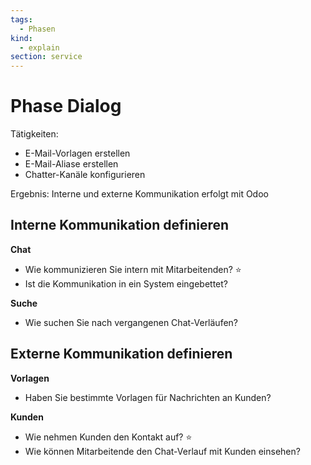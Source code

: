 ```yaml
---
tags:
  - Phasen
kind:
  - explain
section: service
---
```


# Phase Dialog

Tätigkeiten:

- E-Mail-Vorlagen erstellen
- E-Mail-Aliase erstellen
- Chatter-Kanäle konfigurieren

Ergebnis: Interne und externe Kommunikation erfolgt mit Odoo

## Interne Kommunikation definieren

**Chat**

- Wie kommunizieren Sie intern mit Mitarbeitenden? ⭐
- Ist die Kommunikation in ein System eingebettet?

**Suche**

- Wie suchen Sie nach vergangenen Chat-Verläufen?

## Externe Kommunikation definieren

**Vorlagen**

- Haben Sie bestimmte Vorlagen für Nachrichten an Kunden?

**Kunden**

- Wie nehmen Kunden den Kontakt auf? ⭐
- Wie können Mitarbeitende den Chat-Verlauf mit Kunden einsehen?
